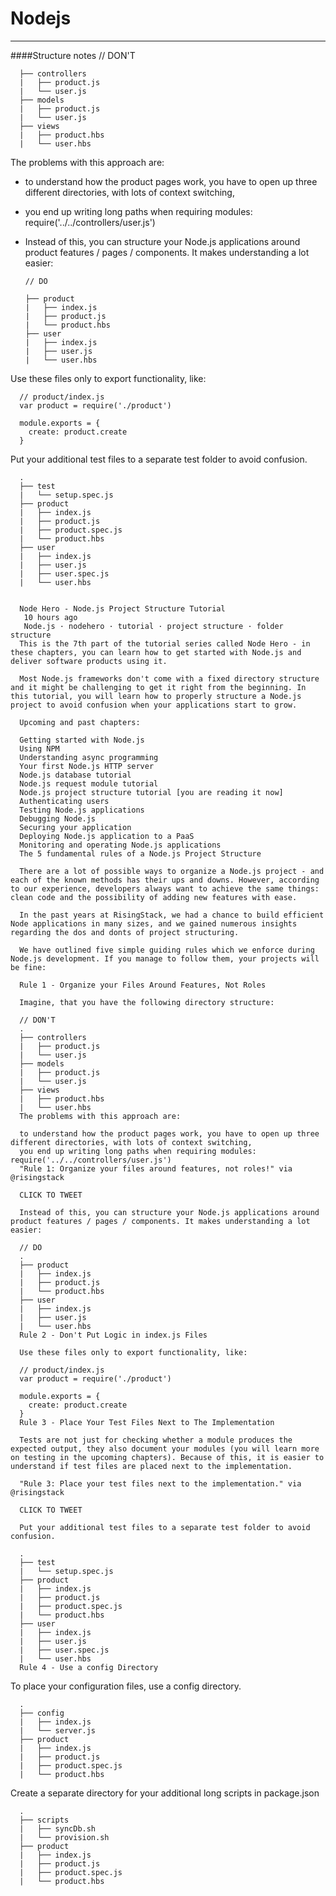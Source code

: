 # Nodejs
---
####Structure notes
      // DON'T

      ├── controllers
      |   ├── product.js
      |   └── user.js
      ├── models
      |   ├── product.js
      |   └── user.js
      ├── views
      |   ├── product.hbs
      |   └── user.hbs

The problems with this approach are:

- to understand how the product pages work, you have to open up three different directories, with lots of context switching,
- you end up writing long paths when requiring modules: require('../../controllers/user.js')
- Instead of this, you can structure your Node.js applications around product features / pages / components. It makes understanding a lot easier:

      // DO

      ├── product
      |   ├── index.js
      |   ├── product.js
      |   └── product.hbs
      ├── user
      |   ├── index.js
      |   ├── user.js
      |   └── user.hbs

Use these files only to export functionality, like:

      // product/index.js
      var product = require('./product')

      module.exports = {  
        create: product.create
      }

Put your additional test files to a separate test folder to avoid confusion.

      .
      ├── test
      |   └── setup.spec.js
      ├── product
      |   ├── index.js
      |   ├── product.js
      |   ├── product.spec.js
      |   └── product.hbs
      ├── user
      |   ├── index.js
      |   ├── user.js
      |   ├── user.spec.js
      |   └── user.hbs


      Node Hero - Node.js Project Structure Tutorial
       10 hours ago
       Node.js · nodehero · tutorial · project structure · folder structure
      This is the 7th part of the tutorial series called Node Hero - in these chapters, you can learn how to get started with Node.js and deliver software products using it.

      Most Node.js frameworks don't come with a fixed directory structure and it might be challenging to get it right from the beginning. In this tutorial, you will learn how to properly structure a Node.js project to avoid confusion when your applications start to grow.

      Upcoming and past chapters:

      Getting started with Node.js
      Using NPM
      Understanding async programming
      Your first Node.js HTTP server
      Node.js database tutorial
      Node.js request module tutorial
      Node.js project structure tutorial [you are reading it now]
      Authenticating users
      Testing Node.js applications
      Debugging Node.js
      Securing your application
      Deploying Node.js application to a PaaS
      Monitoring and operating Node.js applications
      The 5 fundamental rules of a Node.js Project Structure

      There are a lot of possible ways to organize a Node.js project - and each of the known methods has their ups and downs. However, according to our experience, developers always want to achieve the same things: clean code and the possibility of adding new features with ease.

      In the past years at RisingStack, we had a chance to build efficient Node applications in many sizes, and we gained numerous insights regarding the dos and donts of project structuring.

      We have outlined five simple guiding rules which we enforce during Node.js development. If you manage to follow them, your projects will be fine:

      Rule 1 - Organize your Files Around Features, Not Roles

      Imagine, that you have the following directory structure:

      // DON'T
      .
      ├── controllers
      |   ├── product.js
      |   └── user.js
      ├── models
      |   ├── product.js
      |   └── user.js
      ├── views
      |   ├── product.hbs
      |   └── user.hbs
      The problems with this approach are:

      to understand how the product pages work, you have to open up three different directories, with lots of context switching,
      you end up writing long paths when requiring modules: require('../../controllers/user.js')
      "Rule 1: Organize your files around features, not roles!" via @risingstack

      CLICK TO TWEET

      Instead of this, you can structure your Node.js applications around product features / pages / components. It makes understanding a lot easier:

      // DO
      .
      ├── product
      |   ├── index.js
      |   ├── product.js
      |   └── product.hbs
      ├── user
      |   ├── index.js
      |   ├── user.js
      |   └── user.hbs
      Rule 2 - Don't Put Logic in index.js Files

      Use these files only to export functionality, like:

      // product/index.js
      var product = require('./product')

      module.exports = {  
        create: product.create
      }
      Rule 3 - Place Your Test Files Next to The Implementation

      Tests are not just for checking whether a module produces the expected output, they also document your modules (you will learn more on testing in the upcoming chapters). Because of this, it is easier to understand if test files are placed next to the implementation.

      "Rule 3: Place your test files next to the implementation." via @risingstack

      CLICK TO TWEET

      Put your additional test files to a separate test folder to avoid confusion.

      .
      ├── test
      |   └── setup.spec.js
      ├── product
      |   ├── index.js
      |   ├── product.js
      |   ├── product.spec.js
      |   └── product.hbs
      ├── user
      |   ├── index.js
      |   ├── user.js
      |   ├── user.spec.js
      |   └── user.hbs
      Rule 4 - Use a config Directory

To place your configuration files, use a config directory.

      .
      ├── config
      |   ├── index.js
      |   └── server.js
      ├── product
      |   ├── index.js
      |   ├── product.js
      |   ├── product.spec.js
      |   └── product.hbs

Create a separate directory for your additional long scripts in package.json

      .
      ├── scripts
      |   ├── syncDb.sh
      |   └── provision.sh
      ├── product
      |   ├── index.js
      |   ├── product.js
      |   ├── product.spec.js
      |   └── product.hbs
